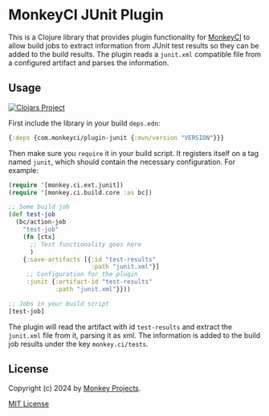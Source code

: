 # MonkeyCI JUnit Plugin

This is a Clojure library that provides plugin functionality for [MonkeyCI](https://monkeyci.com)
to allow build jobs to extract information from JUnit test results so they can be added to the
build results.  The plugin reads a `junit.xml` compatible file from a configured artifact and
parses the information.

## Usage

[![Clojars Project](https://img.shields.io/clojars/v/com.monkeyci/plugin-clj.svg)](https://clojars.org/com.monkeyci/plugin-clj)

First include the library in your build `deps.edn`:

```clojure
{:deps {com.monkeyci/plugin-junit {:mvn/version "VERSION"}}}
```

Then make sure you `require` it in your build script.  It registers itself on a tag
named `junit`, which should contain the necessary configuration.  For example:

```clojure
(require '[monkey.ci.ext.junit])
(require '[monkey.ci.build.core :as bc])

;; Some build job
(def test-job
  (bc/action-job
    "test-job"
    (fn [ctx]
      ;; Test functionality goes here
      )
    {:save-artifacts [{:id "test-results"
                       :path "junit.xml"}]
     ;; Configuration for the plugin
     :junit {:artifact-id "test-results"
             :path "junit.xml"}}))

;; Jobs in your build script
[test-job]
```

The plugin will read the artifact with id `test-results` and extract the `junit.xml` file
from it, parsing it as xml.  The information is added to the build job results under the
key `monkey.ci/tests`.

## License

Copyright (c) 2024 by [Monkey Projects](https://www.monkey-projects.be).

[MIT License](LICENSE)
